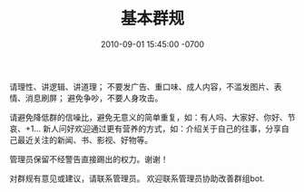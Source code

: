 ﻿---
layout: post
title:  "基本群规"
date:   2010-09-01 15:45:00 -0700
categories: personal
---
请理性、讲逻辑、讲道理；
不要发广告、重口味、成人内容，不滥发图片、表情、消息刷屏；
避免争吵，不要人身攻击。

请避免降低群的信噪比，避免无意义的简单重复，如：有人吗、大家好、你好、节哀、+1...
新人问好欢迎通过更有营养的方式，如：介绍关于自己的往事，分享自己最近关注的新闻、书、影视、好物等。

管理员保留不经警告直接踢出的权力。谢谢！

对群规有意见或建议，请联系管理员。
欢迎联系管理员协助改善群组bot.
